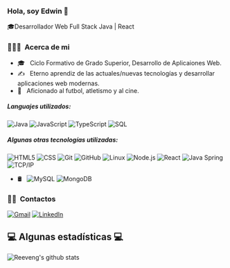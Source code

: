 ### Hola, soy Edwin 👋


🎓Desarrollador Web Full Stack Java | React

<h3> 👨🏻‍💻 &nbsp;Acerca de mi </h3>

- 🎓 &nbsp; Ciclo Formativo de Grado Superior, Desarrollo de Aplicaiones Web.
- ✍️ &nbsp; Eterno aprendiz de las actuales/nuevas tecnologías y desarrollar aplicaciones web modernas.
- 🤔 &nbsp; Aficionado al futbol, atletismo y al cine.

##### Languajes utilizados:

![Java](https://img.shields.io/badge/-Java-000000?style=flat&logo=java)
![JavaScript](https://img.shields.io/badge/-JavaScript-000000?style=flat&logo=javascript)
![TypeScript](https://img.shields.io/badge/-TypeScript-000000?style=flat&logo=typescript)
![SQL](https://img.shields.io/badge/-SQL-000000?style=flat&logo=postgresql)


##### Algunas otras tecnologías utilizadas:

![HTML5](https://img.shields.io/badge/-HTML5-333333?style=flat&logo=HTML5)
![CSS](https://img.shields.io/badge/-CSS-333333?style=flat&logo=CSS3&logoColor=1572B6)
![Git](https://img.shields.io/badge/-Git-222222?style=flat&logo=git&logoColor=F05032)
![GitHub](https://img.shields.io/badge/-GitHub-222222?style=flat&logo=github&logoColor=181717)
![Linux](https://img.shields.io/badge/-Linux-222222?style=flat&logo=linux&logoColor=FCC624)
![Node.js](https://img.shields.io/badge/-Node.js-222222?style=flat&logo=node.js&logoColor=339933)
![React](https://img.shields.io/badge/-React-222222?style=flat&logo=React&logoColor=61DAFB)
![Java Spring](https://img.shields.io/badge/-Spring-222222?style=flat&logo=spring&logoColor=6DB33F)
![TCP/IP](https://img.shields.io/badge/-TCP/IP-222222?style=flat&logo=cisco&logoColor=white)
- 🛢 &nbsp;
  ![MySQL](https://img.shields.io/badge/-MySQL-333333?style=flat&logo=mysql)
  ![MongoDB](https://img.shields.io/badge/-MongoDB-333333?style=flat&logo=mongodb)


<h3> 🤝🏻 &nbsp;Contactos </h3>

[![Gmail](https://img.shields.io/badge/-GMAIL-D14836?style=for-the-badge&logo=gmail&logoColor=white)](mailto:edwinjs31@gmail.com)
[![LinkedIn](https://img.shields.io/badge/-LINKEDIN-0077B5?style=for-the-badge&logo=linkedin&logoColor=white)](https://www.linkedin.com/in/edwinjs31/)


<h2>💻 Algunas estadísticas 💻</h2>

![Reeveng's github stats](https://github-readme-stats.vercel.app/api?username=edwinjs31&show_icons=true&title_color=fff&icon_color=79ff97&text_color=9f9f9f&bg_color=151515)

<!--
**edwinjs31/edwinjs31** is a ✨ _special_ ✨ repository because its `README.md` (this file) appears on your GitHub profile.

Here are some ideas to get you started:

- 🔭 I’m currently working on ...
- 🌱 I’m currently learning ...
- 👯 I’m looking to collaborate on ...
- 🤔 I’m looking for help with ...
- 💬 Ask me about ...
- 📫 How to reach me: ...
- 😄 Pronouns: ...
- ⚡ Fun fact: ...
-->
